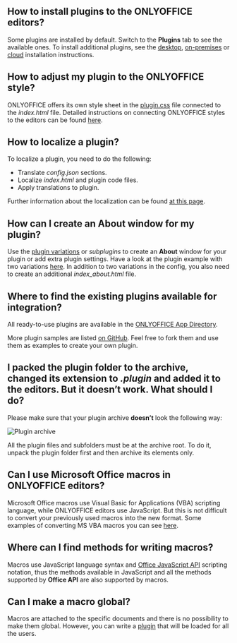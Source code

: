 ## How to install plugins to the ONLYOFFICE editors?

Some plugins are installed by default. Switch to the **Plugins** tab to see the available ones. To install additional plugins, see the [desktop](../../Plugins/Adding%20plugins/ONLYOFFICE%20Desktop%20Editors/index.md), [on-premises](../../Plugins/Adding%20plugins/ONLYOFFICE%20Docs%20on-premises/index.md) or [cloud](../../Plugins/Adding%20plugins/ONLYOFFICE%20Cloud/index.md) installation instructions.

## How to adjust my plugin to the ONLYOFFICE style?

ONLYOFFICE offers its own style sheet in the [plugin.css](https://onlyoffice.github.io/sdkjs-plugins/v1/plugins.css) file connected to the *index.html* file. Detailed instructions on connecting ONLYOFFICE styles to the editors can be found [here](../../Plugins/Plugin%20styles/index.md).

## How to localize a plugin?

To localize a plugin, you need to do the following:

- Translate *config.json* sections.
- Localize *index.html* and plugin code files.
- Apply translations to plugin.

Further information about the localization can be found [at this page](../../Plugins/Plugin%20localization/index.md).

## How can I create an About window for my plugin?

Use the [plugin variations](../../Usage%20API/Config/Plugin%20variations/index.md) or *subplugins* to create an **About** window for your plugin or add extra plugin settings. Have a look at the plugin example with two variations [here](https://github.com/ONLYOFFICE/sdkjs-plugins/tree/master/helloworld). In addition to two variations in the config, you also need to create an additional *index\_about.html* file.

## Where to find the existing plugins available for integration?

All ready-to-use plugins are available in the [ONLYOFFICE App Directory](https://www.onlyoffice.com/en/app-directory).

More plugin samples are listed [on GitHub](https://github.com/ONLYOFFICE/sdkjs-plugins). Feel free to fork them and use them as examples to create your own plugin.

## I packed the plugin folder to the archive, changed its extension to *.plugin* and added it to the editors. But it doesn’t work. What should I do?

Please make sure that your plugin archive **doesn’t** look the following way:

![Plugin archive](/assets/images/plugins/plugin_archive.png)

All the plugin files and subfolders must be at the archive root. To do it, unpack the plugin folder first and then archive its elements only.

## Can I use Microsoft Office macros in ONLYOFFICE editors?

Microsoft Office macros use Visual Basic for Applications (VBA) scripting language, while ONLYOFFICE editors use JavaScript. But this is not difficult to convert your previously used macros into the new format. Some examples of converting MS VBA macros you can see [here](../../Macros/Converting%20VBA%20macros/index.md).

## Where can I find methods for writing macros?

Macros use JavaScript language syntax and [Office JavaScript API](../../../Office%20API/Get%20Started/Overview/index.md) scripting notation, thus the methods available in JavaScript and all the methods supported by **Office API** are also supported by macros.

## Can I make a macro global?

Macros are attached to the specific documents and there is no possibility to make them global. However, you can write a [plugin](../../Get%20Started/Plugin%20structure/index.md) that will be loaded for all the users.
